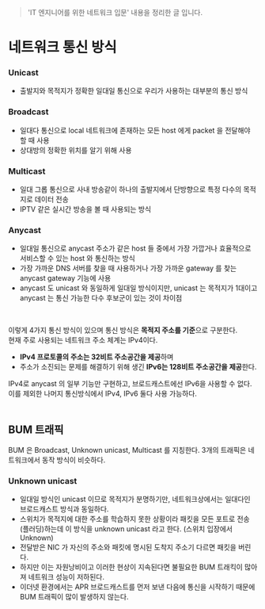 > 'IT 엔지니어를 위한 네트워크 입문' 내용을 정리한 글 입니다.

# 네트워크 통신 방식

### Unicast

- 출발지와 목적지가 정확한 일대일 통신으로 우리가 사용하는 대부분의 통신 방식

### Broadcast

- 일대다 통신으로 local 네트워크에 존재하는 모든 host 에게 packet 을 전달해야 할 때 사용
- 상대방의 정확한 위치를 알기 위해 사용

### Multicast

- 일대 그롭 통신으로 사내 방송같이 하나의 출발지에서 단방향으로 특정 다수의 목적지로 데이터 전송
- IPTV 같은 실시간 방송을 볼 때 사용되는 방식

### Anycast

- 일대일 통신으로 anycast 주소가 같은 host 들 중에서 가장 가깝거나 효율적으로 서비스할 수 있는 host 와 통신하는 방식
- 가장 가까운 DNS 서버를 찾을 때 사용하거나 가장 가까운 gateway 를 찾는 anycast gateway 기능에 사용
- anycast 도 unicast 와 동일하게 일대일 방식이지만, unicast 는 목적지가 1대이고 anycast 는 통신 가능한 다수 후보군이 있는 것이 차이점
<br>

이렇게 4가지 통신 방식이 있으며 통신 방식은 **목적지 주소를 기준**으로 구분한다.<br>
현재 주로 사용되는 네트워크 주소 체계는 IPv4이다.<br>

- **IPv4 프로토콜의 주소는 32비트 주소공간을 제공**하며 
- 주소가 소진되는 문제를 해결하기 위해 생긴 **IPv6는 128비트 주소공간을 제공**한다.

IPv4로 anycast 의 일부 기능만 구현하고, 브로드캐스트에선 IPv6을 사용할 수 없다.<br>
이를 제외한 나머지 통신방식에서 IPv4, IPv6 둘다 사용 가능하다.<br><br>

## BUM 트래픽

BUM 은 Broadcast, Unknown unicast, Multicast 를 지칭한다. 3개의 트래픽은 네트워크에서 동작 방식이 비슷하다.<br>

### Unknown unicast

- 일대일 방식인 unicast 이므로 목적지가 분명하기만, 네트워크상에서는 일대다인 브로드캐스트 방식과 동일하다.
- 스위치가 목적지에 대한 주소를 학습하지 못한 상황이라 패킷을 모든 포트로 전송(플러딩)하는데 이 방식을 unknown unicast 라고 한다. (스위치 입장에서 Unknown)
- 전달받은 NIC 가 자신의 주소와 패킷에 명시된 도착지 주소기 다르면 패킷을 버린다.
- 하지만 이는 자원낭비이고 이러한 현상이 지속된다면 불필요한 BUM 트래킥이 많아져 네트워크 성능이 저하된다.
- 이더넷 환경에서는 APR 브로드캐스트를 먼저 보낸 다음에 통신을 시작하기 때문에 BUM 트래픽이 많이 발생하지 않는다.
